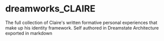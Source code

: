 # dreamworks_CLAIRE
The full collection of Claire's written formative personal experiences that make up his identity framework. Self authored in Dreamstate Architecture exported in markdown
